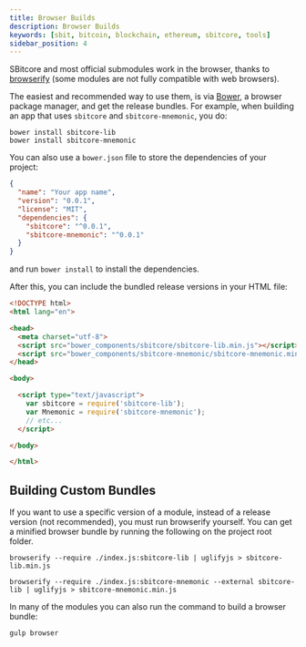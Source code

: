 ```yaml
---
title: Browser Builds
description: Browser Builds
keywords: [sbit, bitcoin, blockchain, ethereum, sbitcore, tools]
sidebar_position: 4
---
```


SBitcore and most official submodules work in the browser, thanks to [browserify](http://browserify.org/) (some modules are not fully compatible with web browsers).

The easiest and recommended way to use them, is via [Bower](http://bower.io/), a browser package manager, and get the release bundles. For example, when building an app that uses `sbitcore` and `sbitcore-mnemonic`, you do:

```shell
bower install sbitcore-lib
bower install sbitcore-mnemonic
```

You can also use a `bower.json` file to store the dependencies of your project:

```json
{
  "name": "Your app name",
  "version": "0.0.1",
  "license": "MIT",
  "dependencies": {
    "sbitcore": "^0.0.1",
    "sbitcore-mnemonic": "^0.0.1"
  }
}
```

and run `bower install` to install the dependencies.

After this, you can include the bundled release versions in your HTML file:

```html
<!DOCTYPE html>
<html lang="en">

<head>
  <meta charset="utf-8">
  <script src="bower_components/sbitcore/sbitcore-lib.min.js"></script>
  <script src="bower_components/sbitcore-mnemonic/sbitcore-mnemonic.min.js"></script>
</head>

<body>

  <script type="text/javascript">
    var sbitcore = require('sbitcore-lib');
    var Mnemonic = require('sbitcore-mnemonic');
    // etc...
  </script>

</body>

</html>
```

## Building Custom Bundles
If you want to use a specific version of a module, instead of a release version (not recommended), you must run browserify yourself.  You can get a minified browser bundle by running the following on the project root folder.

```shell
browserify --require ./index.js:sbitcore-lib | uglifyjs > sbitcore-lib.min.js
```

```shell
browserify --require ./index.js:sbitcore-mnemonic --external sbitcore-lib | uglifyjs > sbitcore-mnemonic.min.js
```

In many of the modules you can also run the command to build a browser bundle:

```shell
gulp browser
```
